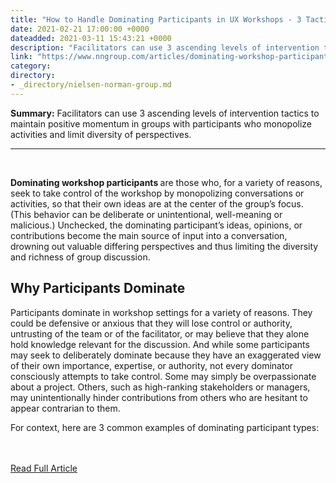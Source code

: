 ```yaml
---
title: "How to Handle Dominating Participants in UX Workshops - 3 Tactics"
date: 2021-02-21 17:00:00 +0000
dateadded: 2021-03-11 15:43:21 +0000
description: "Facilitators can use 3 ascending levels of intervention tactics to maintain positive momentum in groups with participants who monopolize activities and limit diversity of perspectives."
link: "https://www.nngroup.com/articles/dominating-workshop-participants/"
category:
directory:
- _directory/nielsen-norman-group.md
---
```

<p><strong>Summary:</strong>&nbsp;Facilitators can use 3 ascending levels of intervention tactics to maintain positive momentum in groups with participants who monopolize activities and limit diversity of perspectives.</p><hr/><br/><p> <strong>  Dominating workshop participants </strong> are those who, for a variety of reasons, seek to take control of the workshop by monopolizing conversations or activities, so that their own ideas are at the center of the group’s focus. (This behavior can be deliberate or unintentional, well-meaning or malicious.) Unchecked, the dominating participant’s ideas, opinions, or contributions become the main source of input into a conversation, drowning out valuable differing perspectives and thus limiting the diversity and richness of group discussion.</p><h2> Why Participants Dominate</h2><p> Participants dominate in workshop settings for a variety of reasons. They could be defensive or anxious that they will lose control or authority, untrusting of the team or of the facilitator, or may believe that they alone hold knowledge relevant for the discussion. And while some participants may seek to deliberately dominate because they have an exaggerated view of their own importance, expertise, or authority, not every dominator consciously attempts to take control. Some may simply be overpassionate about a project. Others, such as high-ranking stakeholders or managers, may unintentionally hinder contributions from others who are hesitant to appear contrarian to them.</p><p> For context, here are 3 common examples of dominating participant types:</p><br/><br/><a href="http://www.nngroup.com/articles/dominating-workshop-participants/">Read Full Article</a>
